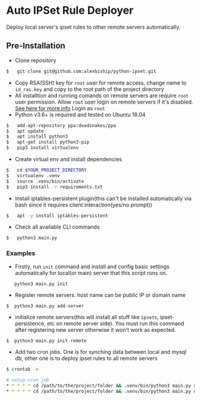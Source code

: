 
# Auto IPSet Rule Deployer

Deploy local server's ipset rules to other remote servers automatically.


## Pre-Installation

- Clone repository
```bash
$   git clone git@github.com:alexbiship/python-ipset.git
```
- Copy RSA(SSH) key for `root` user for remote access, change name to `id_ras.key` and copy to the root path of the project directory
- All installtion and running comands on remote servers are require `root` user permission. Allow `root` user login on remote servers if it's disabled. [See here for more info](https://www.knot35.com/how-to-permanently-enable-root-access-on-aws-ec2-instance/)  Login as `root` 
- Python v3.6+ is required and tested on Ubuntu 18.04

```bash
$   add-apt-repository ppa:deadsnakes/ppa
$   apt update
$   apt install python3
$   apt-get install python3-pip
$   pip3 install virtualenv
```
- Create virtual env and install dependencies
```bash
$   cd $YOUR_PROJECT_DIRECTORY
$   virtualenv .venv
$   source .venv/bin/activate
$   pip3 install -r requirements.txt
```
- Install iptables-persistent plugin(this can't be installed automatically via bash since it requires client interaction(yes/no prompt))
```bash
$   apt -y install iptables-persistent
```
 - Check all available CLI commands
 ```bash
$   python3 main.py
 ```


 ### Examples

 - Firstly, run `init` command and install and config basic settings automatically for local(or main) server that this script runs on.
 ```bash
    python3 main.py init
 ```
 - Register remote servers. host name can be public IP or domain name
 ```
 $  python3 main.py add-server
 ```
  - initialize remote servers(this will install all stuff like `ipsets`, ipset-persistence, etc on remote server side). You must run this command after registering new server otherwise it won't work as expected.
 ```
 $  python3 main.py init-remote
 ```
 - Add two cron jobs. One is for synching data between local and mysql db, other one is to deploy ipset rules to all remote servers
 ```bash
$ crontab -e

# setup cron job
* * * * * cd /path/to/the/project/folder && .venv/bin/python3 main.py sync
* * * * * cd /path/to/the/project/folder && .venv/bin/python3 main.py deploy
 ```